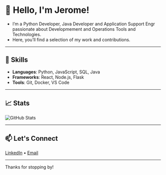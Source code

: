 # 👋 Hello, I'm Jerome!

- I’m a Python Developer, Java Developer and Application Support Engr passionate about Developmement and Operations Tools and Technologies.
- Here, you’ll find a selection of my work and contributions.

---

## 🚀 Skills

- **Languages**: Python, JavaScript, SQL, Java
- **Frameworks**: React, Node.js, Flask
- **Tools**: Git, Docker, VS Code

---

## 📈 Stats

![GitHub Stats](https://github-readme-stats.vercel.app/api?username=jdedios-de&show_icons=true&hide=issues&hide_border=true&theme=default)

---

## 📫 Let's Connect

[LinkedIn](https://www.linkedin.com/in/jeromededios/) • [Email](jeromededios.de.2023@gmail.com)

---

Thanks for stopping by!
